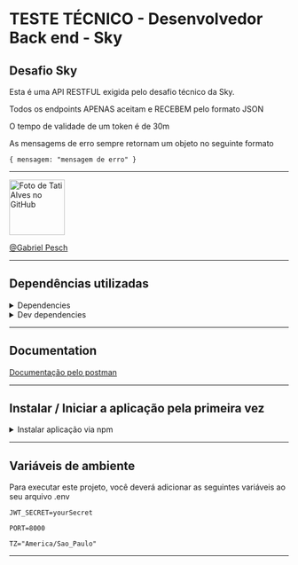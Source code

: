 # TESTE TÉCNICO - Desenvolvedor Back end - Sky

## Desafio Sky
Esta é uma API RESTFUL exigida pelo desafio técnico da Sky.

Todos os endpoints APENAS aceitam e RECEBEM pelo formato JSON

O tempo de validade de um token é de 30m

As mensagems de erro sempre retornam um objeto no seguinte formato
```
{ mensagem: "mensagem de erro" }
```

---

<a href="https://github.com/GabrielPesch">
        <img src="https://avatars.githubusercontent.com/u/91437516?v=4" width="100px;" alt="Foto de Tati Alves no GitHub"/><br>

  [@Gabriel Pesch](https://github.com/GabrielPesch)
  
---


## Dependências utilizadas

<details>
  <summary>Dependencies</summary>
    <ul>
      <li>express</li>
      <li>express-async-errors</li>
      <li>mongoose</li>
      <li>bcryptjs</li>
      <li>jsonwebtoken</li>
      <li>uuid</li>
      <li>zod</li>
    </ul>
</details>
<details>
  <summary>Dev dependencies</summary>
    <ul>
      <li>chai</li>
      <li>chai-as-promised</li>
      <li>chai-http</li>
      <li>dotenv</li>
      <li>eslint</li>
      <li>mocha</li>
      <li>sinon</li>
      <li>ts-node</li>
      <li>ts-node-dev</li>
      <li>typescript</li>      
    </ul>
</details>

---

## Documentation

[Documentação pelo postman](https://documenter.getpostman.com/view/21412589/2s8YzTU31y)

---


## Instalar / Iniciar a aplicação pela primeira vez

<details>
  <summary>Instalar aplicação via npm</summary>
  <p> </p>
      <p>Clone o repositório</p>
      
```bash
  git clone git@github.com:GabrielPesch/desafioSky.git
  
```
 
  <p>Entre na pasta do repositório</p>
  
  ```bash
  cd desafioSky
```
  
<p>Instalar as dependências:</p>

  ```bash
  npm install
```

<p>Execute a composição dos containers Docker</p>

  ```bash
  docker-compose up -d
```

<p>Execute os testes unitários com</p>

   ```bash
  npm run 
```
Inicie a aplicação node
    
  ```bash
  npm run dev
```

</details>

---


## Variáveis de ambiente

Para executar este projeto, você deverá adicionar as seguintes variáveis ao seu  arquivo .env

`JWT_SECRET=yourSecret`

`PORT=8000`

`TZ="America/Sao_Paulo"`

---

